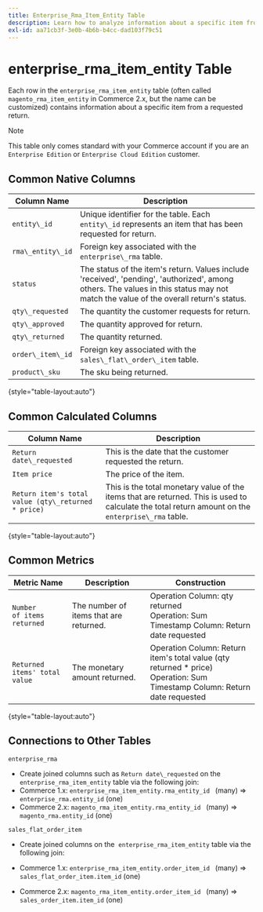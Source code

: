 ```yaml
---
title: Enterprise_Rma_Item_Entity Table
description: Learn how to analyze information about a specific item from a requested return.
exl-id: aa71cb3f-3e0b-4b6b-b4cc-dad103f79c51
---
```

# enterprise_rma_item_entity Table

Each row in the `enterprise_rma_item_entity` table (often called `magento_rma_item_entity` in Commerce 2.x, but the name can be customized) contains information about a specific item from a requested return. 

>[!NOTE]
>
>This table only comes standard with your Commerce account if you are an `Enterprise Edition` or `Enterprise Cloud Edition` customer.

## Common Native Columns

|**Column Name**|**Description**|
|---|---|
|`entity\_id`|Unique identifier for the table. Each `entity\_id` represents an item that has been requested for return.|
|`rma\_entity\_id`|Foreign key associated with the `enterprise\_rma` table.|
|`status`|The status of the item's return. Values include 'received', 'pending', 'authorized', among others. The values in this status may not match the value of the overall return's status.|
|`qty\_requested`|The quantity the customer requests for return.|
|`qty\_approved`|The quantity approved for return.|
|`qty\_returned`|The quantity returned.|
|`order\_item\_id`|Foreign key associated with the `sales\_flat\_order\_item` table.|
|`product\_sku`|The sku being returned.|

{style="table-layout:auto"}

## Common Calculated Columns

|**Column Name**|**Description**|
|---|---|
|`Return date\_requested`|This is the date that the customer requested the return.|
|`Item price`|The price of the item.|
|`Return item's total value (qty\_returned * price)`|This is the total monetary value of the items that are returned. This is used to calculate the total return amount on the `enterprise\_rma` table.|

{style="table-layout:auto"}

## Common Metrics

|**Metric Name**|**Description**|**Construction**|
|---|---|---|
|`Number of items returned`|The number of items that are returned.|Operation Column: qty returned<br>Operation: Sum<br>Timestamp Column: Return date requested |
|`Returned items' total value`|The monetary amount returned. |Operation Column: Return item's total value (qty returned * price)<br>Operation: Sum<br>Timestamp Column: Return date requested|

{style="table-layout:auto"}

## Connections to Other Tables

`enterprise_rma`

* Create joined columns such as `Return date\_requested` on the `enterprise_rma_item_entity` table via the following join:
* Commerce 1.x: `enterprise_rma_item_entity.rma_entity_id ` (many) => `enterprise_rma.entity_id` (one)
* Commerce 2.x: `magento_rma_item_entity.rma_entity_id ` (many) => `magento_rma.entity_id` (one)

`sales_flat_order_item`

* Create joined columns on the  `enterprise_rma_item_entity` table via the following join:

* Commerce 1.x: `enterprise_rma_item_entity.order_item_id ` (many) => `sales_flat_order_item.item_id` (one)
* Commerce 2.x: `magento_rma_item_entity.order_item_id ` (many) => `sales_order_item.item_id` (one)
